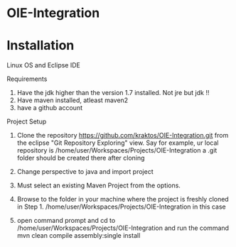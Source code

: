 OIE-Integration
===============

Installation
===================

Linux OS and Eclipse IDE

Requirements
1. Have the  jdk higher than the version 1.7 installed. Not jre but jdk !!
2. Have maven installed, atleast maven2 
3. have a github account


Project Setup

1. Clone the repository https://github.com/kraktos/OIE-Integration.git from the eclipse "Git Repository Exploring" view. 
Say for example, ur local repository is /home/user/Workspaces/Projects/OIE-Integration
a .git folder should be created there after cloning

2. Change perspective to java and import project

3. Must select an existing Maven Project from the options. 

4. Browse to the folder in your machine where the project is freshly cloned in Step 1. 
/home/user/Workspaces/Projects/OIE-Integration in this case

5. open command prompt and cd to /home/user/Workspaces/Projects/OIE-Integration and run the command
  mvn clean compile assembly:single install

